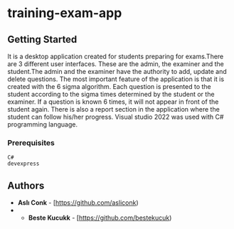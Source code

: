 # training-exam-app
## Getting Started

It is a desktop application created for students preparing for exams.There are 3 different user interfaces.
These are the admin, the examiner and the student.The admin and the examiner have the authority to add, update and delete questions.
The most important feature of the application is that it is created with the 6 sigma algorithm.
Each question is presented to the student according to the sigma times determined by the student or the examiner.
If a question is known 6 times, it will not appear in front of the student again. There is also a report section in the application where the student can follow his/her progress.
Visual studio 2022 was used with C# programming language.

### Prerequisites
```
C#
devexpress
```
## Authors
* **Aslı Conk** - [https://github.com/asliconk)
* * **Beste Kucukk** - [https://github.com/bestekucuk)
